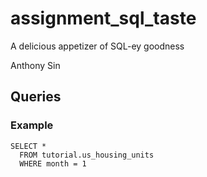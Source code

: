 # assignment_sql_taste
A delicious appetizer of SQL-ey goodness

Anthony Sin

## Queries

### Example

```
SELECT *
  FROM tutorial.us_housing_units
  WHERE month = 1
```
